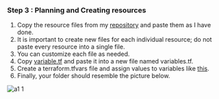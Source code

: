 ### Step 3 : Planning and Creating resources

1. Copy the resource files from my [repository](https://github.com/mathesh-me/application-deployment-in-aws-terraform/tree/main/Application%20Deployment) and paste them as I have done.
2. It is important to create new files for each individual resource; do not paste every resource into a single file.
3. You can customize each file as needed.
4. Copy [variable.tf](https://github.com/mathesh-me/application-deployment-in-aws-terraform/blob/main/Application%20Deployment/variables.tf) and paste it into a new file named variables.tf.
5. Create a terraform.tfvars file and assign values to variables like [this](https://github.com/mathesh-me/application-deployment-in-aws-terraform/blob/main/Application%20Deployment/terraform.tfvars).
6. Finally, your folder should resemble the picture below.


![a1 1](https://github.com/mathesh-me/application-deployment-in-aws-terraform/assets/144098846/e788ef54-da2a-4288-bef6-14a056a3bec2)


